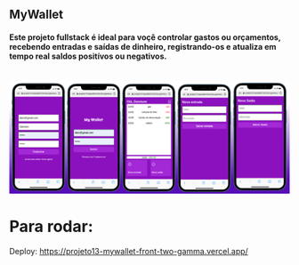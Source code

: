 ## MyWallet
<h4>  Este projeto fullstack é ideal para voçê controlar gastos ou orçamentos, recebendo entradas e saídas de dinheiro, registrando-os e atualiza em tempo real saldos positívos ou negativos.</h4>
<br>
<img src="./src/assets/img/myWallet.png"/>

# Para rodar:
Deploy: https://projeto13-mywallet-front-two-gamma.vercel.app/

